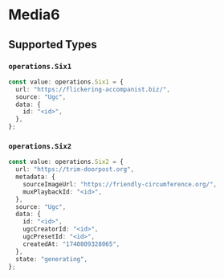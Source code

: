 # Media6


## Supported Types

### `operations.Six1`

```typescript
const value: operations.Six1 = {
  url: "https://flickering-accompanist.biz/",
  source: "Ugc",
  data: {
    id: "<id>",
  },
};
```

### `operations.Six2`

```typescript
const value: operations.Six2 = {
  url: "https://trim-doorpost.org",
  metadata: {
    sourceImageUrl: "https://friendly-circumference.org/",
    muxPlaybackId: "<id>",
  },
  source: "Ugc",
  data: {
    id: "<id>",
    ugcCreatorId: "<id>",
    ugcPresetId: "<id>",
    createdAt: "1740809328065",
  },
  state: "generating",
};
```

